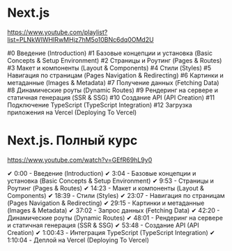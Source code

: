 # Next.js
https://www.youtube.com/playlist?list=PLNkWIWHIRwMHjz7hM5o10BNc6dq0OMd2U


#0 Введение (Introduction)
#1 Базовые концепции и установка (Basic Concepts & Setup Environment)
#2 Страницы и Роутинг (Pages & Routes)
#3 Макет и компоненты (Layout & Components)
#4 Cтили (Styles)
#5 Навигация по страницам (Pages Navigation & Redirecting)
#6 Картинки и метаданные (Images & Metadata)
#7 Получение данных (Fetching Data)
#8 Динамические роуты (Dynamic Routes)
#9 Рендеринг на сервере и статичная генерация (SSR & SSG)
#10 Создание API (API Creation)
#11 Подключение TypeScript (TypeScript Integration)
#12 Загрузка приложения на Vercel (Deploying To Vercel)


# Next.js. Полный курс
https://www.youtube.com/watch?v=GEfR69hL9y0

✔ 0:00 - Введение (Introduction)
✔ 3:04 - Базовые концепции и установка (Basic Concepts & Setup Environment)
✔ 9:53 - Страницы и Роутинг (Pages & Routes)
✔ 14:23 - Макет и компоненты (Layout & Components)
✔ 18:39 - Cтили (Styles)
✔ 23:07 - Навигация по страницам (Pages Navigation & Redirecting)
✔ 29:15 - Картинки и метаданные (Images & Metadata)
✔ 37:02 - Запрос данных (Fetching Data)
✔ 42:20 - Динамические роуты (Dynamic Routes)
✔ 48:01 - Рендеринг на сервере и статичная генерация (SSR & SSG)
✔ 53:48 - Создание API (API Creation)
✔ 1:00:43 - Интеграция TypeScript (TypeScript Integration)
✔ 1:10:04 - Деплой на Vercel (Deploying To Vercel)